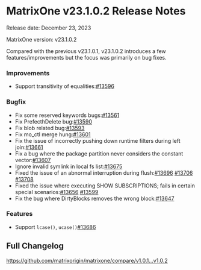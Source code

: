 # **MatrixOne v23.1.0.2 Release Notes**

Release date: December 23, 2023

MatrixOne version: v23.1.0.2

Compared with the previous v23.1.0.1, v23.1.0.2 introduces a few features/improvements but the focus was primarily on bug fixes.

### Improvements

- Support transitivity of equalities:[#13596](https://github.com/matrixorigin/matrixone/pull/13596)

### Bugfix

- Fix some reserved keywords bugs:[#13561](https://github.com/matrixorigin/matrixone/pull/13561)
- Fix PrefecthDelete bug:[#13590](https://github.com/matrixorigin/matrixone/pull/13590)
- Fix blob related bug:[#13593](https://github.com/matrixorigin/matrixone/pull/13593)
- Fix mo_ctl merge hung:[#13601](https://github.com/matrixorigin/matrixone/pull/13601)
- Fix the issue of incorrectly pushing down runtime filters during left join:[#13661](https://github.com/matrixorigin/matrixone/pull/13661)
- Fix a bug where the package partition never considers the constant vector:[#13607](https://github.com/matrixorigin/matrixone/pull/13607)
- Ignore invalid symlink in local fs list:[#13675](https://github.com/matrixorigin/matrixone/pull/13675)
- Fixed the issue of an abnormal interruption during flush:[#13696](https://github.com/matrixorigin/matrixone/pull/13696) [#13706](https://github.com/matrixorigin/matrixone/pull/13706) [#13708](https://github.com/matrixorigin/matrixone/pull/13708)
- Fixed the issue where executing SHOW SUBSCRIPTIONS; fails in certain special scenarios:[#13656](https://github.com/matrixorigin/matrixone/pull/13656) [#13599](https://github.com/matrixorigin/matrixone/pull/13656)
- Fix the bug where DirtyBlocks removes the wrong block:[#13647](https://github.com/matrixorigin/matrixone/pull/13647)

### Features

- Support `lcase()`, `ucase()`[#13686](https://github.com/matrixorigin/matrixone/pull/13686)

## Full Changelog

<https://github.com/matrixorigin/matrixone/compare/v1.0.1...v1.0.2>